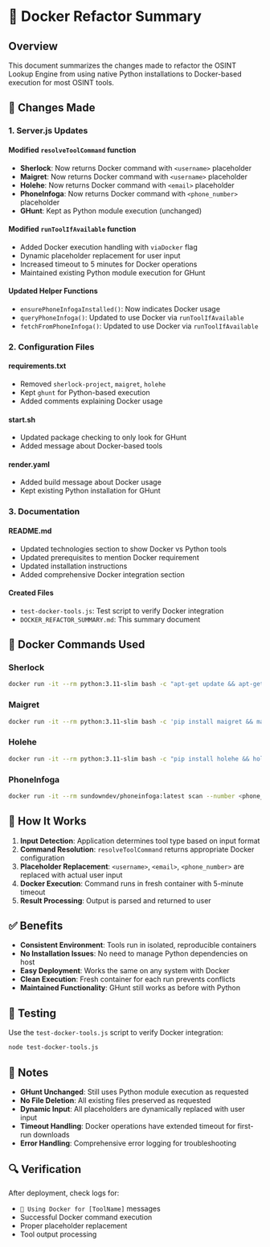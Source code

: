 # 🐳 Docker Refactor Summary

## Overview
This document summarizes the changes made to refactor the OSINT Lookup Engine from using native Python installations to Docker-based execution for most OSINT tools.

## 🔄 Changes Made

### 1. Server.js Updates

#### Modified `resolveToolCommand` function
- **Sherlock**: Now returns Docker command with `<username>` placeholder
- **Maigret**: Now returns Docker command with `<username>` placeholder  
- **Holehe**: Now returns Docker command with `<email>` placeholder
- **PhoneInfoga**: Now returns Docker command with `<phone_number>` placeholder
- **GHunt**: Kept as Python module execution (unchanged)

#### Modified `runToolIfAvailable` function
- Added Docker execution handling with `viaDocker` flag
- Dynamic placeholder replacement for user input
- Increased timeout to 5 minutes for Docker operations
- Maintained existing Python module execution for GHunt

#### Updated Helper Functions
- `ensurePhoneInfogaInstalled()`: Now indicates Docker usage
- `queryPhoneInfoga()`: Updated to use Docker via `runToolIfAvailable`
- `fetchFromPhoneInfoga()`: Updated to use Docker via `runToolIfAvailable`

### 2. Configuration Files

#### requirements.txt
- Removed `sherlock-project`, `maigret`, `holehe`
- Kept `ghunt` for Python-based execution
- Added comments explaining Docker usage

#### start.sh
- Updated package checking to only look for GHunt
- Added message about Docker-based tools

#### render.yaml
- Added build message about Docker usage
- Kept existing Python installation for GHunt

### 3. Documentation

#### README.md
- Updated technologies section to show Docker vs Python tools
- Updated prerequisites to mention Docker requirement
- Updated installation instructions
- Added comprehensive Docker integration section

#### Created Files
- `test-docker-tools.js`: Test script to verify Docker integration
- `DOCKER_REFACTOR_SUMMARY.md`: This summary document

## 🐳 Docker Commands Used

### Sherlock
```bash
docker run -it --rm python:3.11-slim bash -c "apt-get update && apt-get install -y git && pip install sherlock-project && sherlock <username>"
```

### Maigret
```bash
docker run -it --rm python:3.11-slim bash -c 'pip install maigret && maigret <username>'
```

### Holehe
```bash
docker run -it --rm python:3.11-slim bash -c "pip install holehe && holehe <email>"
```

### PhoneInfoga
```bash
docker run -it --rm sundowndev/phoneinfoga:latest scan --number <phone_number>
```

## 🔧 How It Works

1. **Input Detection**: Application determines tool type based on input format
2. **Command Resolution**: `resolveToolCommand` returns appropriate Docker configuration
3. **Placeholder Replacement**: `<username>`, `<email>`, `<phone_number>` are replaced with actual user input
4. **Docker Execution**: Command runs in fresh container with 5-minute timeout
5. **Result Processing**: Output is parsed and returned to user

## ✅ Benefits

- **Consistent Environment**: Tools run in isolated, reproducible containers
- **No Installation Issues**: No need to manage Python dependencies on host
- **Easy Deployment**: Works the same on any system with Docker
- **Clean Execution**: Fresh container for each run prevents conflicts
- **Maintained Functionality**: GHunt still works as before with Python

## 🚀 Testing

Use the `test-docker-tools.js` script to verify Docker integration:
```bash
node test-docker-tools.js
```

## 📝 Notes

- **GHunt Unchanged**: Still uses Python module execution as requested
- **No File Deletion**: All existing files preserved as requested
- **Dynamic Input**: All placeholders are dynamically replaced with user input
- **Timeout Handling**: Docker operations have extended timeout for first-run downloads
- **Error Handling**: Comprehensive error logging for troubleshooting

## 🔍 Verification

After deployment, check logs for:
- `🐳 Using Docker for [ToolName]` messages
- Successful Docker command execution
- Proper placeholder replacement
- Tool output processing
